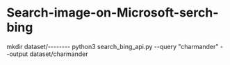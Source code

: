 # Search-image-on-Microsoft-serch-bing
mkdir dataset/-------- 
python3 search_bing_api.py --query "charmander" --output dataset/charmander
